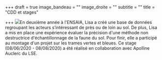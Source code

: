 +++
draft = true
image_bandeau = ""
image_droite = ""
subtitle = ""
title = "CDD et stages"

+++
![](/uploads/lisa-kamal-sol-co.jpg)En deuxième année à l'ENSAIA, Lisa a créé une base de données regroupant les acteurs s’intéressant de près ou de loin au sol. De plus, Lisa a mis en place une expérience évaluer la précision d'une méthode non destructrice d'échantillonnage de la faune du sol. Pour finir, elle a participé au montage d'un projet sur les trames vertes et bleues. Ce stage (08/06/2020 - 08/08/2020) a été réalisé en collaboration avec Apolline Auclerc du LSE.